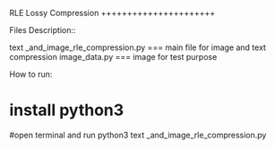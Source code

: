 RLE Lossy Compression
++++++++++++++++++++++



Files Description::

text _and_image_rle_compression.py  === main file for image and text compression
image_data.py        === image for test purpose

How to run:
# install python3 

#open terminal and run
python3   text _and_image_rle_compression.py
